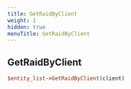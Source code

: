 ```yaml
---
title: GetRaidByClient
weight: 1
hidden: true
menuTitle: GetRaidByClient
---
```

## GetRaidByClient
```perl
$entity_list->GetRaidByClient(client)
```